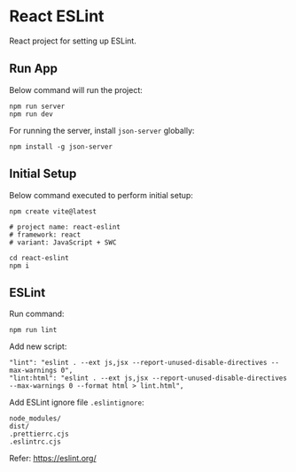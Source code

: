 # React ESLint

React project for setting up ESLint.

## Run App

Below command will run the project:

```
npm run server
npm run dev
```

For running the server, install `json-server` globally:

```
npm install -g json-server
```

## Initial Setup

Below command executed to perform initial setup:

```
npm create vite@latest

# project name: react-eslint
# framework: react
# variant: JavaScript + SWC

cd react-eslint
npm i

```

## ESLint

Run command:

```
npm run lint
```

Add new script:

```
"lint": "eslint . --ext js,jsx --report-unused-disable-directives --max-warnings 0",
"lint:html": "eslint . --ext js,jsx --report-unused-disable-directives --max-warnings 0 --format html > lint.html",
```

Add ESLint ignore file `.eslintignore`:

```
node_modules/
dist/
.prettierrc.cjs
.eslintrc.cjs
```

Refer: https://eslint.org/
